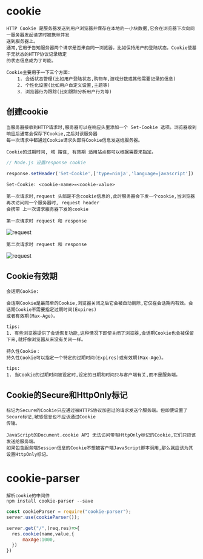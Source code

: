 # cookie

	HTTP Cookie 是服务器发送到用户浏览器并保存在本地的一小块数据,它会在浏览器下次向同一服务器发起请求时被携带并发
	送到服务器上。
	通常,它用于告知服务器两个请求是否来自同一浏览器。比如保持用户的登陆状态。Cookie使基于无状态的HTTP协议记录稳定
	的状态信息成为了可能。
	
	Cookie主要用于一下三个方面:
		1. 会话状态管理(比如用户登陆状态,购物车,游戏分数或其他需要记录的信息)
		2. 个性化设置(比如用户自定义设置,主题等)
		3. 浏览器行为跟踪(比如跟踪分析用户行为等)

## 创建cookie

	当服务器接收到HTTP请求时,服务器可以在响应头里添加一个 Set-Cookie 选项。浏览器收到响应后通常会保存下Cookie,之后对该服务器
	每一次请求中都通过Cookie请求头部将Cookie信息发送给服务器。
	
	Cookie的过期时间, 域 路径, 有效期 适用站点都可以根据需要来指定。

```js
// Node.js 设置response cookie

response.setHeader('Set-Cookie',['type=ninja','language=javascript'])
```
	Set-Cookie: <cookie-name>=<cookie-value>
	
	第一次请求时,request 头部是不含cookie信息的,此时服务器会下发一个cookie,当浏览器再次访问同一个服务器时, request header
	会携带 上一次请求服务器下发的cookie
	
	第一次请求时 request 和 response
![request]('https://github.com/JayK0720/Front-End/blob/master/102-cookie%E5%92%8Csession/imgs/set-cookie.png')

	第二次请求时 request 和 response
![request]('https://github.com/JayK0720/Front-End/blob/master/102-cookie%E5%92%8Csession/imgs/cookie.png')
	
## Cookie有效期

	会话期Cookie:

	会话期Cookie是最简单的Cookie,浏览器关闭之后它会被自动删除,它仅在会话期内有效。会话期Cookie不需要指定过期时间(Expires) 
	或者有效期(Max-Age)。 
	
	tips:
	1. 有些浏览器提供了会话恢复功能,这种情况下即使关闭了浏览器,会话期Cookie也会被保留下来,就好像浏览器从来没有关闭一样。
	
	持久性Cookie：
	持久性Cookie可以指定一个特定的过期时间(Expires)或有效期(Max-Age)。
	
	tips:
	1. 当Cookie的过期时间被设定时,设定的日期和时间只与客户端有关,而不是服务端。
	
## Cookie的Secure和HttpOnly标记

	标记为Secure的Cookie只应通过被HTTPS协议加密过的请求发送个服务端。但即便设置了Secure标记,敏感信息也不应该通过Cookie
	传输。
	
	JavaScript的Document.cookie API 无法访问带有HttpOnly标记的Cookie,它们只应该发送给服务端。 
	如果包含服务端Session信息的Cookie不想被客户端JavaScript脚本调用,那么就应该为其设置HttpOnly标记。
	
# cookie-parser

    解析cookie的中间件
    npm install cookie-parser --save
```js
const cookieParser = require("cookie-parser");
server.use(cookieParser());

server.get("/",(req,res)=>{
  res.cookie(name,value,{
      maxAge:1000,
  })  
})    
```


	

    